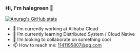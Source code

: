 ### Hi, I'm halegreen 👋

<!--
**halegreen/halegreen** is a ✨ _special_ ✨ repository because its `README.md` (this file) appears on your GitHub profile.
-->

[![Anurag's GitHub stats](https://github-readme-stats.vercel.app/api?username=halegreen&theme=merko)](https://github.com/anuraghazra/github-readme-stats)


- 🔭 I’m currently working at Alibaba Cloud
- 🌱 I’m currently learning Distributed System / Cloud Native 
- 👯 I’m looking to collaborate on something cool
- 📫 How to reach me: 1141195807@qq.com


